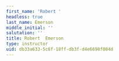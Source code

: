 ```yaml
---
first_name: 'Robert '
headless: true
last_name: Emerson
middle_initial: ''
salutation: ''
title: Robert  Emerson
type: instructor
uid: db33a633-5c6f-18ff-db3f-d4e6698f084d
---
```

